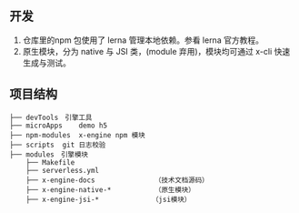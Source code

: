 ## 开发
1. 仓库里的npm 包使用了 lerna 管理本地依赖。参看 lerna 官方教程。
2. 原生模块，分为 native 与 JSI 类，(module 弃用)，模块均可通过 x-cli 快速生成与测试。

## 项目结构
```
├── devTools　引擎工具
├── microApps    demo h5
├── npm-modules  x-engine npm 模块
├── scripts  git 日志校验
├── modules　引擎模块
	├── Makefile
	├── serverless.yml
	├── x-engine-docs　             （技术文档源码）
	├── x-engine-native-*　         （原生模块）
	├── x-engine-jsi-*　　　        （jsi模块）

```
